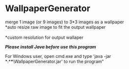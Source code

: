 # WallpaperGenerator
merge 1 image (or 9 images) to 3*3 images as a wallpaper<br>
*auto resize raw image to fit the output wallpaper</br><br>
*custom resolution for output wallaper</br>

***Please install Java before use this program***

For Windows user, open cmd.exe and type 'java -jar *:\***\***\WallpaperGenerator.jar' to run the program"
